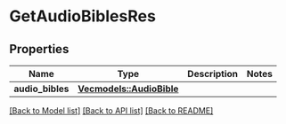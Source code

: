 # GetAudioBiblesRes

## Properties

Name | Type | Description | Notes
------------ | ------------- | ------------- | -------------
**audio_bibles** | [**Vec<models::AudioBible>**](AudioBible.md) |  | 

[[Back to Model list]](../README.md#documentation-for-models) [[Back to API list]](../README.md#documentation-for-api-endpoints) [[Back to README]](../README.md)


